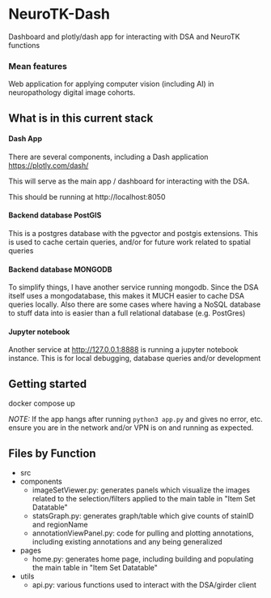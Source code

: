 # NeuroTK-Dash

Dashboard and plotly/dash app for interacting with DSA and NeuroTK functions

### Mean features

Web application for applying computer vision (including AI) in neuropathology digital image cohorts.

## What is in this current stack

#### Dash App

There are several components, including a Dash application https://plotly.com/dash/

This will serve as the main app / dashboard for interacting with the DSA.

This should be running at http://localhost:8050

#### Backend database PostGIS

This is a postgres database with the pgvector and postgis extensions. This is used to cache certain queries, and/or for future work related to spatial queries

#### Backend database MONGODB

To simplify things, I have another service running mongodb. Since the DSA itself uses a mongodatabase, this makes it MUCH easier to cache DSA queries locally. Also there are some cases where having a NoSQL database to stuff data into is easier than a full relational database (e.g. PostGres)

#### Jupyter notebook

Another service at http://127.0.0.1:8888 is running a jupyter notebook instance. This is for local debugging, database queries and/or development

## Getting started

docker compose up

*NOTE:* If the app hangs after running `python3 app.py` and gives no error, etc. ensure you are in the network and/or VPN is on and running as expected.

## Files by Function

 - src
  - components
    - imageSetViewer.py: generates panels which visualize the images related to the selection/filters applied to the main table in "Item Set Datatable"
    - statsGraph.py: generates graph/table which give counts of stainID and regionName
    - annotationViewPanel.py: code for pulling and plotting annotations, including existing annotations and any being generalized
  - pages
    - home.py: generates home page, including building and populating the main table in "Item Set Datatable"
  - utils
    - api.py: various functions used to interact with the DSA/girder client